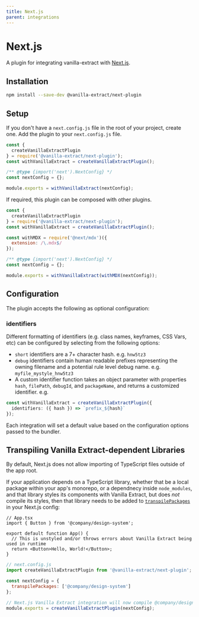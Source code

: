```yaml
---
title: Next.js
parent: integrations
---
```


# Next.js

A plugin for integrating vanilla-extract with [Next.js](https://nextjs.org).

## Installation

```bash
npm install --save-dev @vanilla-extract/next-plugin
```

## Setup

If you don't have a `next.config.js` file in the root of your project, create one. Add the plugin to your `next.config.js` file.

```js
const {
  createVanillaExtractPlugin
} = require('@vanilla-extract/next-plugin');
const withVanillaExtract = createVanillaExtractPlugin();

/** @type {import('next').NextConfig} */
const nextConfig = {};

module.exports = withVanillaExtract(nextConfig);
```

If required, this plugin can be composed with other plugins.

```js
const {
  createVanillaExtractPlugin
} = require('@vanilla-extract/next-plugin');
const withVanillaExtract = createVanillaExtractPlugin();

const withMDX = require('@next/mdx')({
  extension: /\.mdx$/
});

/** @type {import('next').NextConfig} */
const nextConfig = {};

module.exports = withVanillaExtract(withMDX(nextConfig));
```

## Configuration

The plugin accepts the following as optional configuration:

### identifiers

Different formatting of identifiers (e.g. class names, keyframes, CSS Vars, etc) can be configured by selecting from the following options:

- `short` identifiers are a 7+ character hash. e.g. `hnw5tz3`
- `debug` identifiers contain human readable prefixes representing the owning filename and a potential rule level debug name. e.g. `myfile_mystyle_hnw5tz3`
- A custom identifier function takes an object parameter with properties `hash`, `filePath`, `debugId`, and `packageName`, and returns a customized identifier. e.g.

```ts
const withVanillaExtract = createVanillaExtractPlugin({
  identifiers: ({ hash }) => `prefix_${hash}`
});
```

Each integration will set a default value based on the configuration options passed to the bundler.

## Transpiling Vanilla Extract-dependent Libraries

By default, Next.js does not allow importing of TypeScript files outside of the app root.

If your application depends on a TypeScript library, whether that be a local package within your app's monorepo, or a dependnecy inside `node_modules`, and that library styles its components with Vanilla Extract, but does _not_ compile its styles, then that library needs to be added to [`transpilePackages`] in your Next.js config:

```tsx
// App.tsx
import { Button } from '@company/design-system';

export default function App() {
  // This is unstyled and/or throws errors about Vanilla Extract being used in runtime
  return <Button>Hello, World!</Button>;
}
```

```js
// next.config.js
import createVanillaExtractPlugin from '@vanilla-extract/next-plugin';

const nextConfig = {
  transpilePackages: ['@company/design-system']
};

// Next.js Vanilla Extract integration will now compile @company/design-system styles
module.exports = createVanillaExtractPlugin(nextConfig);
```

[`transpilepackages`]: https://nextjs.org/docs/app/api-reference/next-config-js/transpilePackages
